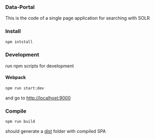### Data-Portal 

This is the code of a single page application for searching with SOLR

### Install

```bash
npm intstall
```

### Development

run npm scripts for development

#### Webpack

```bash
npm run start:dev
``` 

and go to [http://localhost:9000](http://localhost:9000)

### Compile

```bash
npm run build
```

should generate a [dist](./dist) folder with compiled SPA
